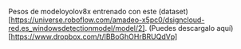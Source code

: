Pesos de modeloyolov8x entrenado con este (dataset)[https://universe.roboflow.com/amadeo-x5pc0/dsigncloud-red.es_windowsdetectionmodel/model/2]. 
(Puedes descargalo aquí)[https://www.dropbox.com/t/lBBoGhOHrBRUQdVp]
